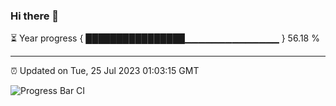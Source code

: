 ### Hi there 👋

⏳ Year progress { ████████████████▁▁▁▁▁▁▁▁▁▁▁▁▁▁ } 56.18 %

---

⏰ Updated on Tue, 25 Jul 2023 01:03:15 GMT

![Progress Bar CI](https://github.com/liununu/liununu/workflows/Progress%20Bar%20CI/badge.svg)
